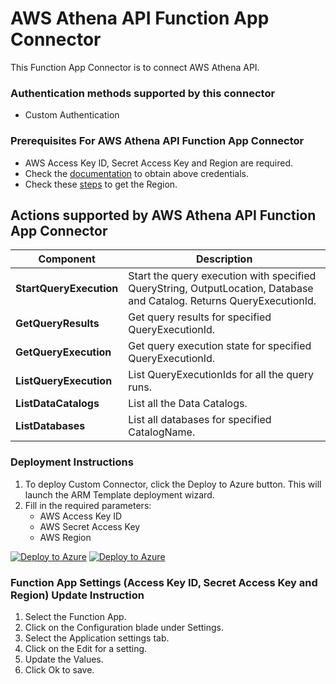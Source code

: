 # AWS Athena API Function App Connector

This Function App Connector is to connect AWS Athena API.

### Authentication methods supported by this connector

* Custom Authentication

### Prerequisites For AWS Athena API Function App Connector

* AWS Access Key ID, Secret Access Key and Region are required. 
* Check the [documentation](https://docs.aws.amazon.com/IAM/latest/UserGuide/id_credentials_access-keys.html) to obtain above credentials.
* Check these [steps](https://docs.aws.amazon.com/AWSEC2/latest/UserGuide/using-regions-availability-zones.html#using-regions-availability-zones-describe) to get the Region.


## Actions supported by AWS Athena API Function App Connector

| **Component** | **Description** |
| --------- | -------------- |
| **StartQueryExecution** | Start the query execution with specified QueryString, OutputLocation, Database and Catalog. Returns QueryExecutionId. |
| **GetQueryResults** | Get query results for specified QueryExecutionId. |
| **GetQueryExecution** | Get query execution state for specified QueryExecutionId. |
| **ListQueryExecution** | List QueryExecutionIds for all the query runs. |
| **ListDataCatalogs** | List all the Data Catalogs. |
| **ListDatabases** | List all databases for specified CatalogName. |

### Deployment Instructions

1. To deploy Custom Connector, click the Deploy to Azure button. This will launch the ARM Template deployment wizard.
2. Fill in the required parameters:
    - AWS Access Key ID 
    - AWS Secret Access Key
    - AWS Region

[![Deploy to Azure](https://aka.ms/deploytoazurebutton)](https://portal.azure.com/#create/Microsoft.Template/uri/https%3A%2F%2Fraw.githubusercontent.com%2FAzure%2FAzure-Sentinel%2Fmaster%2FSolutions%2FAWSAthena%2FPlaybooks%2FCustomConnector%2FAWSAthena_FunctionAppConnector%2Fazuredeploy.json) [![Deploy to Azure](https://aka.ms/deploytoazuregovbutton)](https://portal.azure.us/#create/Microsoft.Template/uri/https%3A%2F%2Fraw.githubusercontent.com%2FAzure%2FAzure-Sentinel%2Fmaster%2FSolutions%2FAWSAthena%2FPlaybooks%2FCustomConnector%2FAWSAthena_FunctionAppConnector%2Fazuredeploy.json)

### Function App Settings (Access Key ID, Secret Access Key and Region) Update Instruction
1. Select the Function App.
2. Click on the Configuration blade under Settings.
3. Select the Application settings tab.
4. Click on the Edit for a setting.
5. Update the Values.
6. Click Ok to save.